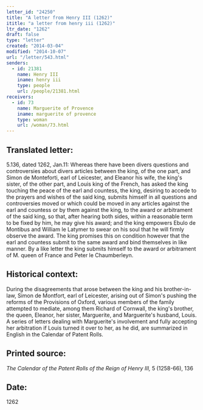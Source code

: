 ```yaml
---
letter_id: "24250"
title: "A letter from Henry III (1262)"
ititle: "a letter from henry iii (1262)"
ltr_date: "1262"
draft: false
type: "letter"
created: "2014-03-04"
modified: "2014-10-07"
url: "/letter/543.html"
senders:
  - id: 21381
    name: Henry III
    iname: henry iii
    type: people
    url: /people/21381.html
receivers:
  - id: 73
    name: Marguerite of Provence
    iname: marguerite of provence
    type: woman
    url: /woman/73.html
---
```

<h2> Translated letter:</h2>5.136, dated 1262, Jan.11:  Whereas there have been divers questions and controversies about divers articles between the king, of the one part, and Simon de Monteforti, earl of Leicester, and Eleanor his wife, the king's sister, of the other part, and Louis king of the French, has asked the king touching the peace of the earl and countess, the king, desiring to accede to the prayers and wishes of the said king, submits himself in all questions and controversies moved or which could be moved in any articles against the earl and countess or by them against the king, to the award or arbitrament of the said king, so that, after hearing both sides, within a reasonable term to be fixed by him, he may give his award; and the king empowers Ebulo de Montibus and William le Latymer to swear on his soul that he will firmly observe the award.  The king promises this on condition however that the earl and countess submit to the same award and bind themselves in like manner.
By a like letter the king submits himself to the award or arbitrament of M. queen of France and Peter le Chaumberleyn.
<h2 class="mt-4"> Historical context:</h2>During the disagreements that arose between the king and his brother-in-law, Simon de Montfort, earl of Leicester, arising out of Simon's pushing the reforms of the Provisions of Oxford, various members of the family attempted to mediate, among them Richard of Cornwall, the king's brother, the queen, Eleanor, her sister, Marguerite, and Marguerite's husband, Louis.  A series of letters dealing with Marguerite's involvement and fully accepting her arbitration if Louis turned it over to her, as he did, are summarized in English in the Calendar of Patent Rolls.
<h2 class="mt-4"> Printed source:</h2><p><em>The Calendar of the Patent Rolls of the Reign of Henry III,</em> 5 (1258-66), 136</p><h2 class="mt-4"> Date:</h2>1262